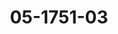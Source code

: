 ---
templateKey: product-page
title: 05-1751-03
category: Outdoor
subcategory: Pared
images:
    - alt: 05-1751-03 image
      image: "/img/05-1751-03.jpg"
serie: Drop
description: Arbotante DROP, CREE LED, 330Lm. Acabado gris -03.
material: Aluminio+Difusor PC
consumption: 6W
voltage: 100-240V
colorTemperature: Blanco Cálido 3000K
ip: IP54
dataSheet: /img/05-1751-03.pdf
---